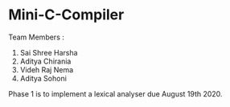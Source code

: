 # Mini-C-Compiler

Team Members : 
1. Sai Shree Harsha
2. Aditya Chirania
3. Videh Raj Nema
4. Aditya Sohoni 

Phase 1 is to implement a lexical analyser due August 19th 2020.
